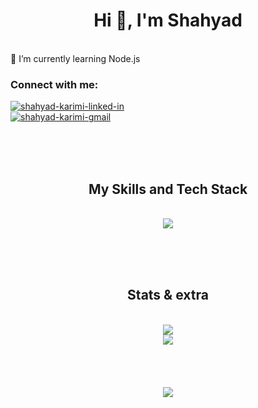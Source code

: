 <h1 align="center">Hi 👋, I'm Shahyad</h1>
<br>
🌱 I’m currently learning Node.js


<h3 align="left">Connect with me:</h3>
<div>
  <a href="https://linkedin.com/in/shahyad-karimi">
    <img src="https://img.shields.io/badge/linkedin-%230077B5.svg?style=for-the-badge&logo=linkedin&logoColor=white&style=flat" alt="shahyad-karimi-linked-in" >
  </a>
</div>
<div>
  <a href="mailto:shahyad.hack@gmail.com" target="blank">
    <img  src="https://img.shields.io/badge/Gmail-D14836?style=for-the-badge&logo=gmail&logoColor=white&style=social" alt="shahyad-karimi-gmail" />
  </a>
</div>


<br><br><br>

<h2 align="center">My Skills and Tech Stack</h2>
<br>
<div align="center">
  <img src="https://skillicons.dev/icons?i=js,react,nextjs,nodejs,mongodb, html,css,tailwind">
</div>

<br><br><br>




<h2 align="center">Stats & extra</h2>
<br>

<div align="center">
  <img src="https://github-readme-streak-stats.herokuapp.com/?user=shahyadkarimi&theme=dark&hide_border=true">
  <br>
  <img src="https://github-readme-stats.vercel.app/api/top-langs/?username=shahyadkarimi&theme=dark&show_icons=true&hide_border=true&layout=compact">
</div>
<br><br><br>
<br>
<div align="center">
  <img src="https://quotes-github-readme.vercel.app/api?theme=dark">
</div>
